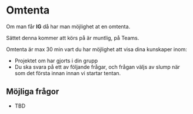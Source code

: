 # Omtenta

Om man får **IG** då har man möjlighet at en omtenta.

Sättet denna kommer att körs på är muntlig, på Teams.

Omtenta är max 30 min vart du har möjlighet att visa dina kunskaper inom:

* Projektet om har gjorts i din grupp
* Du ska svara på ett av följande frågar, och frågan väljs av slump när som det första innan innan vi startar tentan.

## Möjliga frågor

* TBD